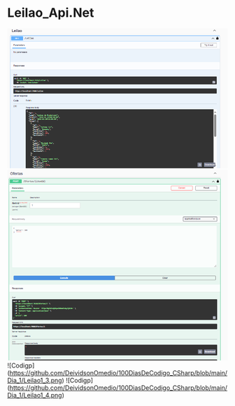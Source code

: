 ﻿# Leilao_Api.Net

![Get](https://github.com/DeividsonOmedio/100DiasDeCodigo_CSharp/blob/main/Dia_1/Leilao1.png)
![Post](https://github.com/DeividsonOmedio/100DiasDeCodigo_CSharp/blob/main/Dia_1/Leilao1_2.png)
![Codigp] (https://github.com/DeividsonOmedio/100DiasDeCodigo_CSharp/blob/main/Dia_1/Leilao1_3.png)
![Codigp] (https://github.com/DeividsonOmedio/100DiasDeCodigo_CSharp/blob/main/Dia_1/Leilao1_4.png)
